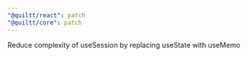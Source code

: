 ```yaml
---
"@quiltt/react": patch
"@quiltt/core": patch
---
```


Reduce complexity of useSession by replacing useState with useMemo
